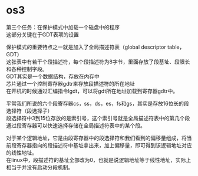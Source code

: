 # os3
第三个任务：在保护模式中加载一个磁盘中的程序<br>
这部分关键在于GDT表项的设置<br>

保护模式的重要特点之一就是加入了全局描述符表（global descriptor table，GDT）<br>
这张表中有若干个段描述符，每个段描述符为8字节，里面存放了段基址、段限长和各种控制字段。<br>
GDT其实是一个数据结构，存放在内存中<br>
芯片通过一个控制寄存器gdtr来存放段描述符的所在地址<br>
在开机的时候通过汇编指令lgdt，可以将gdt所在地址加载到寄存器gdtr中。<br>

平常我们所说的六个段寄存器cs，ss，ds，es，fs和gs，其实是存放16位长的段选择符（段选择子）<br>
段选择符中3到15位存放的是索引号，这个索引号就是全局描述符表中的第几个段<br>
通过段寄存器可以快速选择存储在全局描述符表中的某个段。<br>

对于某个逻辑地址，它是由段寄存器中的段选择符和我们看到的偏移量组成，将当前段寄存器指向的段描述符中基址拿出来，加上偏移量，即可得到该逻辑地址对应的线性地址。<br>
在linux中，段描述符的基址全部改为0，也就是说逻辑地址等于线性地址，实际上相当于并没有启动分段机制。<br>

